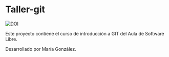 # Taller-git


[![DOI](https://zenodo.org/badge/1078107354.svg)](https://doi.org/10.5281/zenodo.17467409)



Este proyecto contiene el curso de introducción a GIT del Aula de Software Libre.

Desarrollado por María González.

